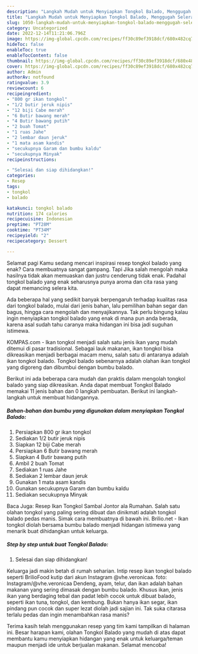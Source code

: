 ```yaml
---
description: "Langkah Mudah untuk Menyiapkan Tongkol Balado, Menggugah Selera"
title: "Langkah Mudah untuk Menyiapkan Tongkol Balado, Menggugah Selera"
slug: 1050-langkah-mudah-untuk-menyiapkan-tongkol-balado-menggugah-selera
category: Uncategorized
date: 2022-12-14T11:21:06.796Z
image: https://img-global.cpcdn.com/recipes/ff30c89ef3918dcf/680x482cq70/tongkol-balado-foto-resep-utama.jpg
hideToc: false
enableToc: true
enableTocContent: false
thumbnail: https://img-global.cpcdn.com/recipes/ff30c89ef3918dcf/680x482cq70/tongkol-balado-foto-resep-utama.jpg
cover: https://img-global.cpcdn.com/recipes/ff30c89ef3918dcf/680x482cq70/tongkol-balado-foto-resep-utama.jpg
author: Admin
authorAv: notfound
ratingvalue: 3.9
reviewcount: 6
recipeingredient:
- "800 gr ikan tongkol"
- "1/2 butir jeruk nipis"
- "12 biji Cabe merah"
- "6 Butir bawang merah"
- "4 Butir bawang putih"
- "2 buah Tomat"
- "1 ruas Jahe"
- "2 lembar daun jeruk"
- "1 mata asam kandis"
- "secukupnya Garam dan bumbu kaldu"
- "secukupnya Minyak"
recipeinstructions:

- "Selesai dan siap dihidangkan!"
categories:
- Resep
tags:
- tongkol
- balado

katakunci: tongkol balado 
nutrition: 174 calories
recipecuisine: Indonesian
preptime: "PT28M"
cooktime: "PT34M"
recipeyield: "2"
recipecategory: Dessert

---
```



Selamat pagi Kamu sedang mencari inspirasi resep tongkol balado yang enak? Cara membuatnya sangat gampang. Tapi Jika salah mengolah maka hasilnya tidak akan memuaskan dan justru cenderung tidak enak. Padahal tongkol balado yang enak seharusnya punya aroma dan cita rasa yang dapat memancing selera kita.


Ada beberapa hal yang sedikit banyak berpengaruh terhadap kualitas rasa dari tongkol balado, mulai dari jenis bahan, lalu pemilihan bahan segar dan bagus, hingga cara mengolah dan menyajikannya. Tak perlu bingung kalau ingin menyiapkan tongkol balado yang enak di mana pun anda berada, karena asal sudah tahu caranya maka hidangan ini bisa jadi suguhan istimewa.

KOMPAS.com - Ikan tongkol menjadi salah satu jenis ikan yang mudah ditemui di pasar tradisional. Sebagai lauk makanan, ikan tongkol bisa dikreasikan menjadi berbagai macam menu, salah satu di antaranya adalah ikan tongkol balado. Tongkol balado sebenarnya adalah olahan ikan tongkol yang digoreng dan dibumbui dengan bumbu balado.


Berikut ini ada beberapa cara mudah dan praktis dalam mengolah tongkol balado yang siap dikreasikan. Anda dapat membuat Tongkol Balado memakai 11 jenis bahan dan 0 langkah pembuatan. Berikut ini langkah-langkah untuk membuat hidangannya.

<!--inarticleads1-->

##### Bahan-bahan dan bumbu yang digunakan dalam menyiapkan Tongkol Balado:

1. Persiapkan 800 gr ikan tongkol
1. Sediakan 1/2 butir jeruk nipis
1. Siapkan 12 biji Cabe merah
1. Persiapkan 6 Butir bawang merah
1. Siapkan 4 Butir bawang putih
1. Ambil 2 buah Tomat
1. Sediakan 1 ruas Jahe
1. Sediakan 2 lembar daun jeruk
1. Gunakan 1 mata asam kandis
1. Gunakan secukupnya Garam dan bumbu kaldu
1. Sediakan secukupnya Minyak


Baca Juga: Resep Ikan Tongkol Sambal Jontor ala Rumahan. Salah satu olahan tongkol yang paling sering dibuat dan dinikmati adalah tongkol balado pedas manis. Simak cara membuatnya di bawah ini. Brilio.net - Ikan tongkol diolah bersama bumbu balado menjadi hidangan istimewa yang menarik buat dihidangkan untuk keluarga. 

<!--inarticleads2-->

##### Step by step untuk buat Tongkol Balado:


1. Selesai dan siap dihidangkan!

Keluarga jadi makin betah di rumah seharian. Intip resep ikan tongkol balado seperti BrilioFood kutip dari akun Instagram @vhe.veronicaa. foto: Instagram/@vhe.veronicaa Dendeng, ayam, telur, dan ikan adalah bahan makanan yang sering dimasak dengan bumbu balado. Khusus ikan, jenis ikan yang berdaging tebal dan padat lebih cocok untuk dibuat balado, seperti ikan tuna, tongkol, dan kembung. Bukan hanya ikan segar, ikan pindang pun cocok dan super lezat diolah jadi sajian ini. Tak suka citarasa terlalu pedas dan ingin menambahkan rasa manis? 

Terima kasih telah menggunakan resep yang tim kami tampilkan di halaman ini. Besar harapan kami, olahan Tongkol Balado yang mudah di atas dapat membantu kamu menyiapkan hidangan yang enak untuk keluarga/teman maupun menjadi ide untuk berjualan makanan. Selamat mencoba!
